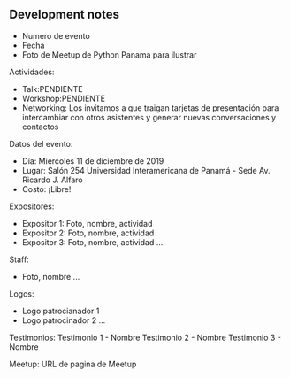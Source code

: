 ## Development notes

* Numero de evento
* Fecha
* Foto de Meetup de Python Panama para ilustrar 

Actividades:
* Talk:PENDIENTE
* Workshop:PENDIENTE
* Networking: Los invitamos a que traigan tarjetas de presentación para intercambiar con otros asistentes y generar nuevas conversaciones y contactos

Datos del evento:
* Día: Miércoles 11 de diciembre de 2019
* Lugar: Salón 254 Universidad Interamericana de Panamá - Sede Av. Ricardo J. Alfaro
* Costo: ¡Libre!

Expositores:
* Expositor 1: Foto, nombre, actividad
* Expositor 2: Foto, nombre, actividad
* Expositor 3: Foto, nombre, actividad
...

Staff:
* Foto, nombre
...

Logos:
* Logo patrocianador 1
* Logo patrocinador 2
...

Testimonios:
Testimonio 1 - Nombre
Testimonio 2 - Nombre
Testimonio 3 - Nombre

Meetup:
URL de pagina de Meetup

